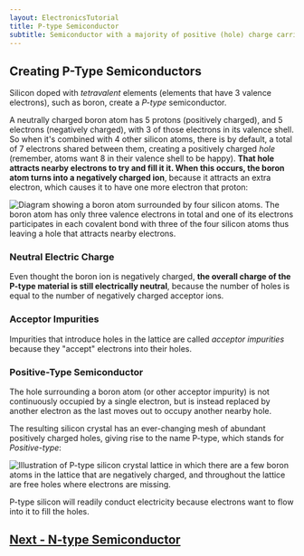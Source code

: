 ```yaml
---
layout: ElectronicsTutorial
title: P-type Semiconductor
subtitle: Semiconductor with a majority of positive (hole) charge carriers.
---
```


## Creating P-Type Semiconductors

Silicon doped with _tetravalent_ elements (elements that have 3 valence electrons), such as boron, create a _P-type_ semiconductor.

A neutrally charged boron atom has 5 protons (positively charged), and 5 electrons (negatively charged), with 3 of those electrons in its valence shell. So when it's combined with 4 other silicon atoms, there is by default, a total of 7 electrons shared between them, creating a positively charged _hole_ (remember, atoms want 8 in their valence shell to be happy). **That hole attracts nearby electrons to try and fill it it. When this occurs, the boron atom turns into a negatively charged ion**, because it attracts an extra electron, which causes it to have one more electron that proton:

![Diagram showing a boron atom surrounded by four silicon atoms. The boron atom has only three valence electrons in total and one of its electrons participates in each covalent bond with three of the four silicon atoms thus leaving a hole that attracts nearby electrons.](../Support_Files/P-Type_Silicon_Crystal.svg)

### Neutral Electric Charge

Even thought the boron ion is negatively charged, **the overall charge of the P-type material is still electrically neutral**, because the number of holes is equal to the number of negatively charged acceptor ions.

### Acceptor Impurities

Impurities that introduce holes in the lattice are called _acceptor impurities_ because they "accept" electrons into their holes.

### Positive-Type Semiconductor

The hole surrounding a boron atom (or other acceptor impurity) is not continuously occupied by a single electron, but is instead replaced by another electron as the last moves out to occupy another nearby hole. 

The resulting silicon crystal has an ever-changing mesh of abundant positively charged holes, giving rise to the name P-type, which stands for _Positive-type_:

![Illustration of P-type silicon crystal lattice in which there are a few boron atoms in the lattice that are negatively charged, and throughout the lattice are free holes where electrons are missing.](../Support_Files/P-Type_Silicon_Crystal_Lattice.svg)

P-type silicon will readily conduct electricity because electrons want to flow into it to fill the holes.

## [Next - N-type Semiconductor](../N-Type)